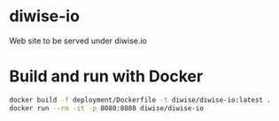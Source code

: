 # diwise-io

Web site to be served under diwise.io

# Build and run with Docker

```bash
docker build -f deployment/Dockerfile -t diwise/diwise-io:latest .
docker run --rm -it -p 8080:8080 diwise/diwise-io
```
